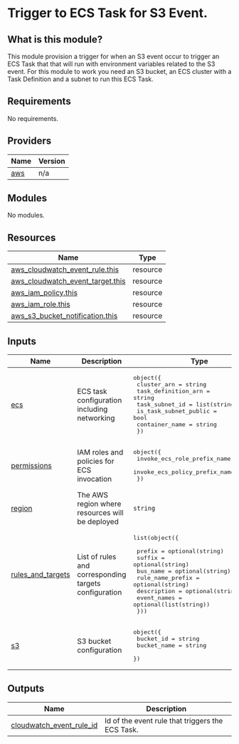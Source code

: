 # Trigger to ECS Task for S3 Event.

## What is this module?

This module provision a trigger for when an S3 event occur to trigger an ECS Task that that will run with environment variables related to the S3 event. For this module to work you need an S3 bucket, an ECS cluster with a Task Definition and a subnet to run this ECS Task.

<!-- BEGIN_TF_DOCS -->
## Requirements

No requirements.

## Providers

| Name | Version |
|------|---------|
| <a name="provider_aws"></a> [aws](#provider\_aws) | n/a |

## Modules

No modules.

## Resources

| Name | Type |
|------|------|
| [aws_cloudwatch_event_rule.this](https://registry.terraform.io/providers/hashicorp/aws/latest/docs/resources/cloudwatch_event_rule) | resource |
| [aws_cloudwatch_event_target.this](https://registry.terraform.io/providers/hashicorp/aws/latest/docs/resources/cloudwatch_event_target) | resource |
| [aws_iam_policy.this](https://registry.terraform.io/providers/hashicorp/aws/latest/docs/resources/iam_policy) | resource |
| [aws_iam_role.this](https://registry.terraform.io/providers/hashicorp/aws/latest/docs/resources/iam_role) | resource |
| [aws_s3_bucket_notification.this](https://registry.terraform.io/providers/hashicorp/aws/latest/docs/resources/s3_bucket_notification) | resource |

## Inputs

| Name | Description | Type | Default | Required |
|------|-------------|------|---------|:--------:|
| <a name="input_ecs"></a> [ecs](#input\_ecs) | ECS task configuration including networking | <pre>object({<br>    cluster_arn           = string<br>    task_definition_arn   = string<br>    task_subnet_id        = list(string)<br>    is_task_subnet_public = bool<br>    container_name        = string<br>  })</pre> | n/a | yes |
| <a name="input_permissions"></a> [permissions](#input\_permissions) | IAM roles and policies for ECS invocation | <pre>object({<br>    invoke_ecs_role_prefix_name   = string<br>    invoke_ecs_policy_prefix_name = string<br>  })</pre> | n/a | yes |
| <a name="input_region"></a> [region](#input\_region) | The AWS region where resources will be deployed | `string` | n/a | yes |
| <a name="input_rules_and_targets"></a> [rules\_and\_targets](#input\_rules\_and\_targets) | List of rules and corresponding targets configuration | <pre>list(object({<br><br>    prefix           = optional(string)<br>    suffix           = optional(string)<br>    bus_name         = optional(string)<br>    rule_name_prefix = optional(string)<br>    description      = optional(string)<br>    event_names      = optional(list(string))<br>  }))</pre> | `[]` | no |
| <a name="input_s3"></a> [s3](#input\_s3) | S3 bucket configuration | <pre>object({<br>    bucket_id   = string<br>    bucket_name = string<br>  })</pre> | n/a | yes |

## Outputs

| Name | Description |
|------|-------------|
| <a name="output_cloudwatch_event_rule_id"></a> [cloudwatch\_event\_rule\_id](#output\_cloudwatch\_event\_rule\_id) | Id of the event rule that triggers the ECS Task. |
<!-- END_TF_DOCS -->